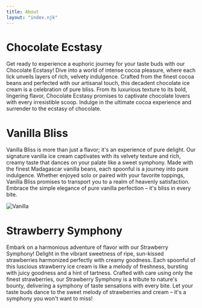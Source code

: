```yaml
---
title: About
layout: "index.njk"
---
```


# Chocolate Ecstasy

Get ready to experience a euphoric journey for your taste buds with our Chocolate Ecstasy! Dive into a world of intense cocoa pleasure, where each lick unveils layers of rich, velvety indulgence. Crafted from the finest cocoa beans and perfected with our artisanal touch, this decadent chocolate ice cream is a celebration of pure bliss. From its luxurious texture to its bold, lingering flavor, Chocolate Ecstasy promises to captivate chocolate lovers with every irresistible scoop. Indulge in the ultimate cocoa experience and surrender to the ecstasy of chocolate.

# Vanilla Bliss

Vanilla Bliss is more than just a flavor; it's an experience of pure delight. Our signature vanilla ice cream captivates with its velvety texture and rich, creamy taste that dances on your palate like a sweet symphony. Made with the finest Madagascar vanilla beans, each spoonful is a journey into pure indulgence. Whether enjoyed solo or paired with your favorite toppings, Vanilla Bliss promises to transport you to a realm of heavenly satisfaction. Embrace the simple elegance of pure vanilla perfection – it's bliss in every bite.

<img src="../img/Vanilla.png" alt="Vanilla">

# Strawberry Symphony

Embark on a harmonious adventure of flavor with our Strawberry Symphony! Delight in the vibrant sweetness of ripe, sun-kissed strawberries harmonized perfectly with creamy goodness. Each spoonful of this luscious strawberry ice cream is like a melody of freshness, bursting with juicy goodness and a hint of tartness. Crafted with care using only the finest strawberries, our Strawberry Symphony is a tribute to nature's bounty, delivering a symphony of taste sensations with every bite. Let your taste buds dance to the sweet melody of strawberries and cream – it's a symphony you won't want to miss!